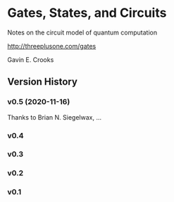 # Gates, States, and Circuits


Notes on the circuit model of quantum computation

http://threeplusone.com/gates 

Gavin E. Crooks




## Version History

### v0.5 (2020-11-16)

Thanks to Brian N. Siegelwax, ...


### v0.4



### v0.3



### v0.2



### v0.1


